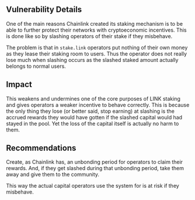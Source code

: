 ## Vulnerability Details

One of the main reasons Chainlink created its staking mechanism is to be able to further protect their networks with cryptoeconomic incentives. This is done like so by slashing operators of their stake if they misbehave.

The problem is that in `stake.link` operators put nothing of their own money as they lease their staking room to users. Thus the operator does not really lose much when slashing occurs as the slashed staked amount actually belongs to normal users.

## Impact

This weakens and undermines one of the core purposes of LINK staking and gives operators a weaker incentive to behave correctly. This is because the only thing they lose (or better said, stop earning) at slashing is the accrued rewards they would have gotten if the slashed capital would had stayed in the pool. Yet the loss of the capital itself is actually no harm to them.

## Recommendations

Create, as Chainlink has, an unbonding period for operators to claim their rewards. And, if they get slashed during that unbonding period, take them away and give them to the community.

This way the actual capital operators use the system for is at risk if they misbehave. 
